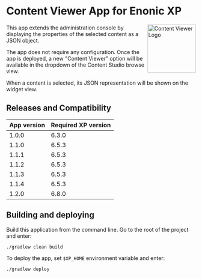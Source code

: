 # Content Viewer App for Enonic XP

<img align="right" alt="Content Viewer Logo" src="https://rawgithub.com/enonic/app-content-viewer/master/src/main/resources/assets/img/content_viewer_cleaned.svg" width="128">

This app extends the administration console by displaying
the properties of the selected content as a JSON object.

The app does not require any configuration. 
Once the app is deployed, a new "Content Viewer" option will be available in the dropdown of the Content Studio browse view.

When a content is selected, its JSON representation will be shown on the widget view.


## Releases and Compatibility

| App version | Required XP version |
| ----------- | ------------------- |
| 1.0.0 | 6.3.0 |
| 1.1.0 | 6.5.3 |
| 1.1.1 | 6.5.3 |
| 1.1.2 | 6.5.3 |
| 1.1.3 | 6.5.3 |
| 1.1.4 | 6.5.3 |
| 1.2.0 | 6.8.0 |


## Building and deploying

Build this application from the command line. Go to the root of the project and enter:

    ./gradlew clean build

To deploy the app, set `$XP_HOME` environment variable and enter:

    ./gradlew deploy

